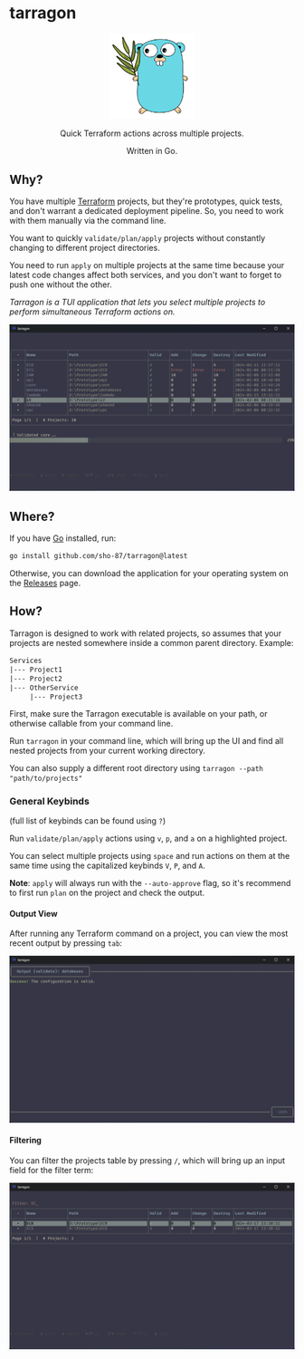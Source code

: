 # tarragon

<p align="center">
  <img src="images/logo.png" height="30%" width="30%" alt="logo">
</p>

<p align="center">
  Quick Terraform actions across multiple projects.
</p>
<p align="center">
  Written in Go.
</p>

## Why?

You have multiple [Terraform](https://www.terraform.io/) projects, but they're prototypes, quick tests, and don't warrant a dedicated deployment pipeline. So, you need to work with them manually via the command line.

You want to quickly `validate/plan/apply` projects without constantly changing to different project directories.

You need to run `apply` on multiple projects at the same time because your latest code changes affect both services, and you don't want to forget to push one without the other.

_Tarragon is a TUI application that lets you select multiple projects to perform simultaneous Terraform actions on._

![Screenshot](images/table.png)

## Where?

If you have [Go](https://go.dev/) installed, run:

```bash
go install github.com/sho-87/tarragon@latest
```

Otherwise, you can download the application for your operating system on the [Releases](https://github.com/sho-87/tarragon/releases) page.

## How?

Tarragon is designed to work with related projects, so assumes that your projects are nested somewhere inside a common parent directory. Example:

```raw
Services
|--- Project1
|--- Project2
|--- OtherService
     |--- Project3
```

First, make sure the Tarragon executable is available on your path, or otherwise callable from your command line.

Run `tarragon` in your command line, which will bring up the UI and find all nested projects from your current working directory.

You can also supply a different root directory using `tarragon --path "path/to/projects"`

### General Keybinds

(full list of keybinds can be found using `?`)

Run `validate/plan/apply` actions using `v`, `p`, and `a` on a highlighted project.

You can select multiple projects using `space` and run actions on them at the same time using the capitalized keybinds `V`, `P`, and `A`.

**Note**: `apply` will always run with the `--auto-approve` flag, so it's recommend to first run `plan` on the project and check the output.

#### Output View

After running any Terraform command on a project, you can view the most recent output by pressing `tab`:

![Output](images/output.png)

#### Filtering

You can filter the projects table by pressing `/`, which will bring up an input field for the filter term:

![Filtering](images/filter.png)
